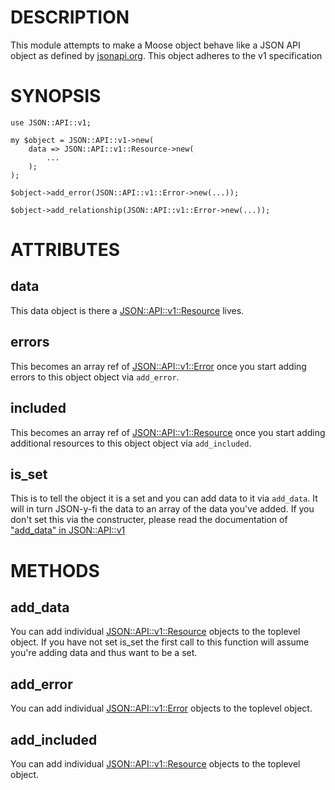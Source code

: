 # DESCRIPTION

This module attempts to make a Moose object behave like a JSON API object as
defined by [jsonapi.org](https://metacpan.org/pod/jsonapi.org). This object adheres to the v1 specification

# SYNOPSIS

    use JSON::API::v1;

    my $object = JSON::API::v1->new(
        data => JSON::API::v1::Resource->new(
            ...
        );
    );

    $object->add_error(JSON::API::v1::Error->new(...));

    $object->add_relationship(JSON::API::v1::Error->new(...));

# ATTRIBUTES

## data

This data object is there a [JSON::API::v1::Resource](https://metacpan.org/pod/JSON%3A%3AAPI%3A%3Av1%3A%3AResource) lives.

## errors

This becomes an array ref of [JSON::API::v1::Error](https://metacpan.org/pod/JSON%3A%3AAPI%3A%3Av1%3A%3AError) once you start
adding errors to this object object via `add_error`.

## included

This becomes an array ref of [JSON::API::v1::Resource](https://metacpan.org/pod/JSON%3A%3AAPI%3A%3Av1%3A%3AResource) once you start
adding additional resources to this object object via `add_included`.

## is\_set

This is to tell the object it is a set and you can add data to it via
`add_data`. It will in turn JSON-y-fi the data to an array of the data you've
added. If you don't set this via the constructer, please read the documentation
of ["add\_data" in JSON::API::v1](https://metacpan.org/pod/JSON%3A%3AAPI%3A%3Av1#add_data)

# METHODS

## add\_data

You can add individual [JSON::API::v1::Resource](https://metacpan.org/pod/JSON%3A%3AAPI%3A%3Av1%3A%3AResource) objects to the
toplevel object. If you have not set is\_set the first call to this function
will assume you're adding data and thus want to be a set.

## add\_error

You can add individual [JSON::API::v1::Error](https://metacpan.org/pod/JSON%3A%3AAPI%3A%3Av1%3A%3AError) objects to the
toplevel object.

## add\_included

You can add individual [JSON::API::v1::Resource](https://metacpan.org/pod/JSON%3A%3AAPI%3A%3Av1%3A%3AResource) objects to the
toplevel object.
